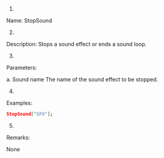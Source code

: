 1. 
Name: StopSound


2. 
Description: Stops a sound effect or ends a sound loop.


3. 
Parameters: 


a. 
Sound name
The name of the sound effect to be stopped.


4. 
Examples:
```json
StopSound["SFX"];
```

 



5. 
Remarks:

None
